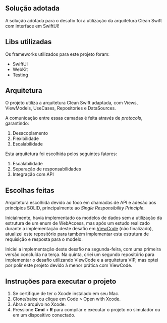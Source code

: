 ## Solução adotada
A solução adotada para o desafio foi a utilização da arquitetura Clean Swift com interface em SwiftUI!

## Libs utilizadas
Os frameworks utilizados para este projeto foram:
- SwiftUI
- WebKit
- Testing

## Arquitetura
O projeto utiliza a arquitetura Clean Swift adaptada, com Views, ViewModels, UseCases, Repositories e DataSources. 

A comunicação entre essas camadas é feita através de *protocols*, garantindo:
1. Desacoplamento
2. Flexibilidade
3. Escalabilidade

Esta arquitetura foi escolhida pelos seguintes fatores:
1. Escalabilidade
2. Separação de responsabilidades
3. Integração com API

## Escolhas feitas
Arquitetura escolhida devido ao foco em chamadas de API e adesão aos princípios SOLID, principalmente ao *Single Responsibility Principle*.

Inicialmente, havia implementado os modelos de dados sem a utilização da estrutura de um enum de WebAccess, mas após um estudo realizado durante a implementação deste desafio em [ViewCode](https://github.com/Sonzzini/Desafio_TechAcme_ViewCode) (não finalizado), atualizei este repositório para também implementar esta estrutura de requisição e resposta para o modelo.

Iniciei a implementação deste desafio na segunda-feira, com uma primeira versão concluída na terça. Na quinta, criei um segundo repositório para implementar o desafio utilizando ViewCode e a arquitetura VIP, mas optei por polir este projeto devido à menor prática com ViewCode.

## Instruções para executar o projeto
1. Se certifique de ter o Xcode instalado em seu Mac.
2. Clone/baixe ou clique em Code > Open with Xcode.
3. Abra o arquivo no Xcode.
4. Pressione **Cmd + R** para compilar e executar o projeto no simulador ou em um dispositivo conectado.
